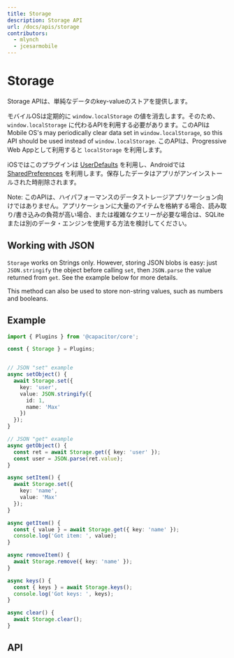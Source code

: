 ```yaml
---
title: Storage
description: Storage API
url: /docs/apis/storage
contributors:
  - mlynch
  - jcesarmobile
---
```


<plugin-platforms platforms="pwa,ios,android"></plugin-platforms>

# Storage

Storage APIは、単純なデータのkey-valueのストアを提供します。

モバイルOSは定期的に `window.localStorage` の値を消去します。そのため、`window.localStorage` に代わるAPIを利用する必要があります。このAPIは
Mobile OS's may periodically clear data set in `window.localStorage`, so this API should be used instead of `window.localStorage`. このAPIは、Progressive Web Appとして利用すると `localStorage` を利用します。

iOSではこのプラグインは [UserDefaults](https://developer.apple.com/documentation/foundation/userdefaults) を利用し、Androidでは  [SharedPreferences](https://developer.android.com/reference/android/content/SharedPreferences) を利用します。保存したデータはアプリがアンインストールされた時削除されます。

Note: このAPIは、ハイパフォーマンスのデータストレージアプリケーション向けではありません。アプリケーションに大量のアイテムを格納する場合、読み取り/書き込みの負荷が高い場合、または複雑なクエリーが必要な場合は、SQLiteまたは別のデータ・エンジンを使用する方法を検討してください。

<plugin-api index="true" name="storage"></plugin-api>

## Working with JSON

`Storage` works on Strings only. However, storing JSON blobs is easy: just `JSON.stringify` the object before calling `set`, then `JSON.parse` the value returned from `get`. See the
example below for more details.

This method can also be used to store non-string values, such as numbers and booleans.

## Example

```typescript
import { Plugins } from '@capacitor/core';

const { Storage } = Plugins;


// JSON "set" example
async setObject() {
  await Storage.set({
    key: 'user',
    value: JSON.stringify({
      id: 1,
      name: 'Max'
    })
  });
}

// JSON "get" example
async getObject() {
  const ret = await Storage.get({ key: 'user' });
  const user = JSON.parse(ret.value);
}

async setItem() {
  await Storage.set({
    key: 'name',
    value: 'Max'
  });
}

async getItem() {
  const { value } = await Storage.get({ key: 'name' });
  console.log('Got item: ', value);
}

async removeItem() {
  await Storage.remove({ key: 'name' });
}

async keys() {
  const { keys } = await Storage.keys();
  console.log('Got keys: ', keys);
}

async clear() {
  await Storage.clear();
}
```

## API

<plugin-api name="storage"></plugin-api>
